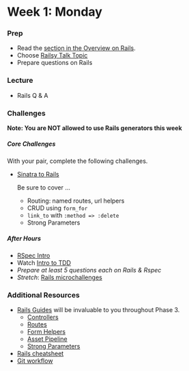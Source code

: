 # Week 1: Monday

### Prep

- Read the [section in the Overview on Rails](../resources/intro-to-p3.md#on-rails).
- Choose [Railsy Talk Topic](../resources/railsy_talk_topics.md)
- Prepare questions on Rails

### Lecture

- Rails Q & A

### Challenges

**Note: You are NOT allowed to use Rails generators this week**

##### Core Challenges

With your pair, complete the following challenges.

- [Sinatra to Rails](../../../../sinatra-to-rails-pick-1-of-3-challenge)

  Be sure to cover ...
  - Routing: named routes, url helpers
  - CRUD using `form_for`
  - `link_to` with `:method => :delete`
  - Strong Parameters

##### After Hours

- [RSpec Intro](../../../../phase-3-rspec-intro-challenge)
- Watch [Intro to TDD](https://talks.devbootcamp.com/rspec-intro)
- _Prepare at least 5 questions *each* on Rails & Rspec_
- *Stretch*: [Rails microchallenges](../microchallenges/rails-microchallenges.md)


### Additional Resources

- [Rails Guides](http://guides.rubyonrails.org/) will be invaluable to you throughout Phase 3.
  - [Controllers](http://guides.rubyonrails.org/action_controller_overview.html)
  - [Routes](http://guides.rubyonrails.org/routing.html)
  - [Form Helpers](http://guides.rubyonrails.org/form_helpers.html)
  - [Asset Pipeline](http://guides.rubyonrails.org/asset_pipeline.html)
  - [Strong Parameters](http://edgeguides.rubyonrails.org/action_controller_overview.html#strong-parameters)
- [Rails cheatsheet](http://courseware.codeschool.com/rails_for_zombies_2_cheatsheets.pdf)
- [Git workflow](../resources/git-workflow.md)

